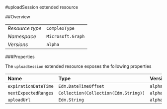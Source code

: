 #uploadSession extended resource

 



##Overview

|  |  | 
| :-- | :-- | 
| _Resource type_ | `ComplexType` | 
| _Namespace_ | `Microsoft.Graph` | 
| _Versions_ | `alpha` | 


###Properties

The `uploadSession` extended resource exposes the following properties 

| Name | Type | Versions | Nullable | Unicode | Comments | 
| :-- | :-- | :-- | :-- | :-- | :-- | 
| `expirationDateTime` | `Edm.DateTimeOffset` | `alpha` | `false` | `n/a` |  | 
| `nextExpectedRanges` | `Collection(Collection(Edm.String))` | `alpha` | `true` | `false` |  | 
| `uploadUrl` | `Edm.String` | `alpha` | `true` | `false` |  | 




<!-- {
"type": "#page.annotation",
"tocPath": "ComplexType/uploadSession",
"section": "documentation"
} -->